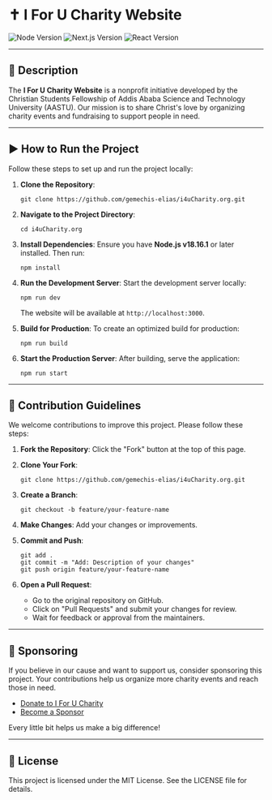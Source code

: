 # ✝️ I For U Charity Website

![Node Version](https://img.shields.io/badge/Node-18.16.1-green) ![Next.js Version](https://img.shields.io/badge/Next.js-13.4.19-blue) ![React Version](https://img.shields.io/badge/React-18.2.0-blue)  

---

## 📜 Description

The **I For U Charity Website** is a nonprofit initiative developed by the Christian Students Fellowship of Addis Ababa Science and Technology University (AASTU). Our mission is to share Christ's love by organizing charity events and fundraising to support people in need.  

---

## ▶️ How to Run the Project

Follow these steps to set up and run the project locally:

1. **Clone the Repository**:
   ```
   git clone https://github.com/gemechis-elias/i4uCharity.org.git
   ```

2. **Navigate to the Project Directory**:
   ```
   cd i4uCharity.org
   ```

3. **Install Dependencies**:
   Ensure you have **Node.js v18.16.1** or later installed. Then run:
   ```
   npm install
   ```

4. **Run the Development Server**:
   Start the development server locally:
   ```
   npm run dev
   ```

   The website will be available at `http://localhost:3000`.

5. **Build for Production**:
   To create an optimized build for production:
   ```
   npm run build
   ```

6. **Start the Production Server**:
   After building, serve the application:
   ```
   npm run start
   ```

---

## 👥 Contribution Guidelines

We welcome contributions to improve this project. Please follow these steps:

1. **Fork the Repository**: Click the "Fork" button at the top of this page.  
2. **Clone Your Fork**:  

   ```
   git clone https://github.com/gemechis-elias/i4uCharity.org.git
   ```

3. **Create a Branch**:  

   ```
   git checkout -b feature/your-feature-name
   ```

4. **Make Changes**: Add your changes or improvements.  
5. **Commit and Push**:  

   ```
   git add .
   git commit -m "Add: Description of your changes"
   git push origin feature/your-feature-name
   ```

6. **Open a Pull Request**:  
   - Go to the original repository on GitHub.  
   - Click on "Pull Requests" and submit your changes for review.  
   - Wait for feedback or approval from the maintainers.  

---

## 💖 Sponsoring

If you believe in our cause and want to support us, consider sponsoring this project. Your contributions help us organize more charity events and reach those in need.  

- [Donate to I For U Charity](https://i4uCharity.org/donate)  
- [Become a Sponsor](https://github.com/sponsors/gemechis-elias)

Every little bit helps us make a big difference!  

---

## 📄 License

This project is licensed under the MIT License. See the LICENSE file for details.
